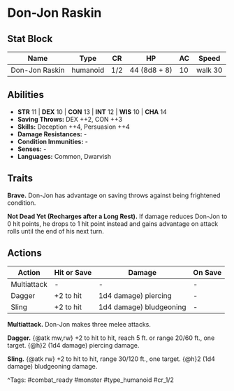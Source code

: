 # Don-Jon Raskin

## Stat Block

| Name | Type | CR | HP | AC | Speed |
|------|------|----|----|----|-------|
| Don-Jon Raskin | humanoid | 1/2 | 44 (8d8 + 8) | 10 | walk 30 |

## Abilities

- **STR** 11 | **DEX** 10 | **CON** 13 | **INT** 12 | **WIS** 10 | **CHA** 14
- **Saving Throws:** DEX ++2, CON ++3  
- **Skills:** Deception ++4, Persuasion ++4  
- **Damage Resistances:** -  
- **Condition Immunities:** -  
- **Senses:** -  
- **Languages:** Common, Dwarvish

## Traits

**Brave.** Don-Jon has advantage on saving throws against being frightened condition.

**Not Dead Yet (Recharges after a Long Rest).** If damage reduces Don-Jon to 0 hit points, he drops to 1 hit point instead and gains advantage on attack rolls until the end of his next turn.


## Actions

| Action | Hit or Save | Damage | On Save |
|--------|--------------|--------|----------|
| Multiattack | - | - | - |
| Dagger | +2 to hit | 1d4 damage) piercing | - |
| Sling | +2 to hit | 1d4 damage) bludgeoning | - |

**Multiattack.** Don-Jon makes three melee attacks.

**Dagger.** {@atk mw,rw} +2 to hit to hit, reach 5 ft. or range 20/60 ft., one target. {@h}2 (1d4 damage) piercing damage.

**Sling.** {@atk rw} +2 to hit to hit, range 30/120 ft., one target. {@h}2 (1d4 damage) bludgeoning damage.


^Tags: #combat_ready #monster #type_humanoid #cr_1/2